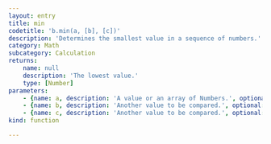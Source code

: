 ```yaml
---
layout: entry
title: min
codetitle: 'b.min(a, [b], [c])'
description: 'Determines the smallest value in a sequence of numbers.'
category: Math
subcategory: Calculation
returns:
    name: null
    description: 'The lowest value.'
    type: [Number]
parameters:
    - {name: a, description: 'A value or an array of Numbers.', optional: false, type: [Number, Array]}
    - {name: b, description: 'Another value to be compared.', optional: true, type: [Number]}
    - {name: c, description: 'Another value to be compared.', optional: true, type: [Number]}
kind: function

---
```

